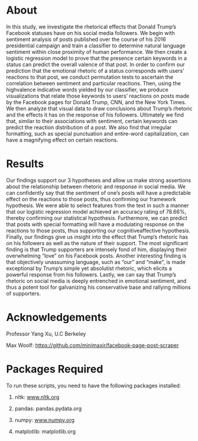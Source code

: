 # About

In this study, we investigate the rhetorical effects that Donald Trump’s 
Facebook statuses have on his social media followers. We begin with sentiment 
analysis of posts published over the course of his 2016 presidential campaign and 
train a classifier to determine natural language sentiment within close proximity of 
human performance. We then create a logistic regression model to prove that the 
presence certain keywords in a status can predict the overall valence of that post. In 
order to confirm our prediction that the emotional rhetoric of a status corresponds 
with users’ reactions to that post, we conduct permutation tests to ascertain the 
correlation between sentiment and particular reactions. Then, using the highvalence
indicative words yielded by our classifier, we produce visualizations that 
relate those keywords to users’ reactions on posts made by the Facebook pages for 
Donald Trump, CNN, and the New York Times. We then analyze that visual data to 
draw conclusions about Trump’s rhetoric and the effects it has on the response of 
his followers. Ultimately we find that, similar to their associations with sentiment, 
certain keywords can predict the reaction distribution of a post. We also find that 
irregular formatting, such as special punctuation and entire-word capitalization, can 
have a magnifying effect on certain reactions.

# Results

Our findings support our 3 hypotheses and allow us make strong assertions 
about the relationship between rhetoric and response in social media. We can 
confidently say that the sentiment of one’s posts will have a predictable effect on the 
reactions to those posts, thus confirming our framework hypothesis. We were able 
to select features from the text in such a manner that our logistic regression model 
achieved an accuracy rating of 78.66%, thereby confirming our statistical hypothesis.
Furthermore, we can predict that posts with special formatting will have a 
modulating response on the reactions to those posts, thus supporting our cognitiveaffective
hypothesis. Finally, our findings give us insight into the effect that Trump’s 
rhetoric has on his followers as well as the nature of their support. The most 
significant finding is that Trump supporters are intensely fond of him, displaying 
their overwhelming “love” on his Facebook posts. Another interesting finding is that 
objectively unassuming language, such as “our” and “make”, is made exceptional by 
Trump’s simple yet absolutist rhetoric, which elicits a powerful response from his 
followers. Lastly, we can say that Trump’s rhetoric on social media is deeply 
entrenched in emotional sentiment, and thus a potent tool for galvanizing his 
conservative base and rallying millions of supporters.

# Acknowledgements

Professor Yang Xu, U.C Berkeley

Max Woolf: https://github.com/minimaxir/facebook-page-post-scraper

# Packages Required

To run these scripts, you need to have the following packages installed: 

1) nltk: www.nltk.org

2) pandas: pandas.pydata.org

3) numpy: www.numpy.org

4) matplotlib: matplotlib.org
